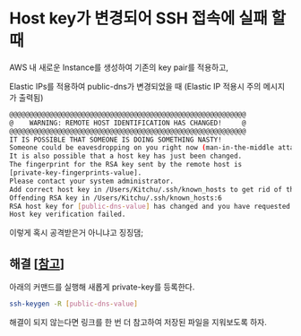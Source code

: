 # Host key가 변경되어 SSH 접속에 실패 할 때

AWS 내 새로운 Instance를 생성하여 기존의 key pair를 적용하고,

Elastic IPs를 적용하여 public-dns가 변경되었을 때 (Elastic IP 적용시 주의 메시지가 출력됨)

``` sh
@@@@@@@@@@@@@@@@@@@@@@@@@@@@@@@@@@@@@@@@@@@@@@@@@@@@@@@@@@@
@    WARNING: REMOTE HOST IDENTIFICATION HAS CHANGED!     @
@@@@@@@@@@@@@@@@@@@@@@@@@@@@@@@@@@@@@@@@@@@@@@@@@@@@@@@@@@@
IT IS POSSIBLE THAT SOMEONE IS DOING SOMETHING NASTY!
Someone could be eavesdropping on you right now (man-in-the-middle attack)!
It is also possible that a host key has just been changed.
The fingerprint for the RSA key sent by the remote host is
[private-key-fingerprints-value].
Please contact your system administrator.
Add correct host key in /Users/Kitchu/.ssh/known_hosts to get rid of this message.
Offending RSA key in /Users/Kitchu/.ssh/known_hosts:6
RSA host key for [public-dns-value] has changed and you have requested strict checking.
Host key verification failed.
```

이렇게 혹시 공격받은거 아니냐고 징징댐;

## 해결 [[참고](http://visu4l.tistory.com/343)]

아래의 커맨드를 실행해 새롭게 private-key를 등록한다.

``` sh
ssh-keygen -R [public-dns-value]
```

해결이 되지 않는다면 링크를 한 번 더 참고하여 저장된 파일을 지워보도록 하자.